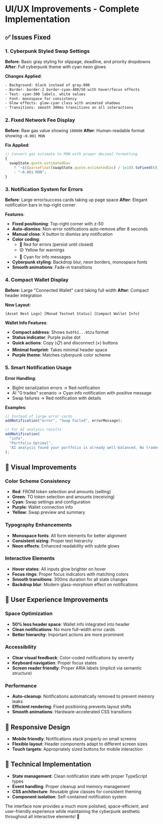 # UI/UX Improvements - Complete Implementation

## ✅ Issues Fixed

### 1. **Cyberpunk Styled Swap Settings**

**Before**: Basic gray styling for slippage, deadline, and priority dropdowns
**After**: Full cyberpunk theme with cyan neon glows

**Changes Applied**:

```css
- Background: black instead of gray-800
- Border: border-2 border-cyan-400/50 with hover/focus effects
- Text: cyan-300 labels, white values
- Font: monospace for consistency
- Glow effects: glow-cyan class with animated shadows
- Transitions: smooth 300ms transitions on all interactions
```

### 2. **Fixed Network Fee Display**

**Before**: Raw gas value showing `100000`
**After**: Human-readable format showing `~0.001 MON`

**Fix Applied**:

```javascript
// Convert gas estimate to MON with proper decimal formatting
{
  swapState.quote.estimatedGas
    ? `~${(parseFloat(swapState.quote.estimatedGas) / 1e18).toFixed(6)} MON`
    : "~0.001 MON";
}
```

### 3. **Notification System for Errors**

**Before**: Large error/success cards taking up page space
**After**: Elegant notification bars in top-right corner

**Features**:

- **Fixed positioning**: Top-right corner with z-50
- **Auto-dismiss**: Non-error notifications auto-remove after 8 seconds
- **Manual close**: X button to dismiss any notification
- **Color coding**:
  - 🔴 Red for errors (persist until closed)
  - 🟡 Yellow for warnings
  - 🔵 Cyan for info messages
- **Cyberpunk styling**: Backdrop blur, neon borders, monospace fonts
- **Smooth animations**: Fade-in transitions

### 4. **Compact Wallet Display**

**Before**: Large "Connected Wallet" card taking full width
**After**: Compact header integration

**New Layout**:

```
[Asset Nest Logo] [Monad Testnet Status] [Compact Wallet Info]
```

**Wallet Info Features**:

- **Compact address**: Shows `0x0f61...952a` format
- **Status indicator**: Purple pulse dot
- **Quick actions**: Copy (📋) and disconnect (×) buttons
- **Minimal footprint**: Takes minimal header space
- **Purple theme**: Matches cyberpunk color scheme

### 5. **Smart Notification Usage**

**Error Handling**:

- BigInt serialization errors → Red notification
- AI "0 trades" scenario → Cyan info notification with positive message
- Swap failures → Red notification with details

**Examples**:

```javascript
// Instead of large error cards
addNotification("error", "Swap Failed", errorMessage);

// For AI analysis results
addNotification(
  "info",
  "Portfolio Optimal",
  "AI analysis found your portfolio is already well-balanced. No trades needed."
);
```

## 🎨 Visual Improvements

### Color Scheme Consistency

- **Red**: FROM token selection and amounts (selling)
- **Green**: TO token selection and amounts (receiving)
- **Cyan**: Swap settings and configuration
- **Purple**: Wallet connection info
- **Yellow**: Swap preview and summary

### Typography Enhancements

- **Monospace fonts**: All form elements for better alignment
- **Consistent sizing**: Proper text hierarchy
- **Neon effects**: Enhanced readability with subtle glows

### Interactive Elements

- **Hover states**: All inputs glow brighter on hover
- **Focus rings**: Proper focus indicators with matching colors
- **Smooth transitions**: 300ms duration for all state changes
- **Backdrop blur**: Modern glass-morphism effect on notifications

## 🚀 User Experience Improvements

### Space Optimization

- **50% less header space**: Wallet info integrated into header
- **Clean notifications**: No more full-width error cards
- **Better hierarchy**: Important actions are more prominent

### Accessibility

- **Clear visual feedback**: Color-coded notifications by severity
- **Keyboard navigation**: Proper focus states
- **Screen reader friendly**: Proper ARIA labels (implicit via semantic structure)

### Performance

- **Auto-cleanup**: Notifications automatically removed to prevent memory leaks
- **Efficient rendering**: Fixed positioning prevents layout shifts
- **Smooth animations**: Hardware-accelerated CSS transitions

## 📱 Responsive Design

- **Mobile friendly**: Notifications stack properly on small screens
- **Flexible layout**: Header components adapt to different screen sizes
- **Touch targets**: Appropriately sized buttons for mobile interaction

## 🎯 Technical Implementation

- **State management**: Clean notification state with proper TypeScript types
- **Event handling**: Proper cleanup and memory management
- **CSS architecture**: Reusable glow classes for consistent theming
- **Component isolation**: Self-contained notification system

The interface now provides a much more polished, space-efficient, and user-friendly experience while maintaining the cyberpunk aesthetic throughout all interactive elements! 🌟
